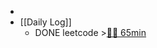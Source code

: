 -
- [[Daily Log]]
	- DONE leetcode >[🍅🍅 65min](#agenda-pomo://?t=f-1692458279115-1500%2Cf-1692462096601-2400)